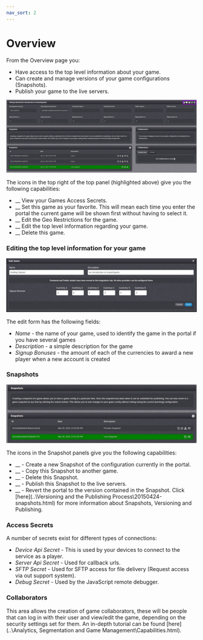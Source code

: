 ```yaml
---
nav_sort: 2
---
```

# Overview

From the Overview page you:

  * Have access to the top level information about your game.
  * Can create and manage versions of your game configurations (Snapshots).
  * Publish your game to the live servers.

![](img/Overview/1.png)

The icons in the top right of the top panel (highlighted above) give you the following capabilities:

  * __ View your Games Access Secrets.
  * __ Set this game as your favorite. This will mean each time you enter the portal the current game will be shown first without having to select it.
  * __ Edit the Geo Restrictions for the game.
  * __ Edit the top level information regarding your game.
  * __ Delete this game.

### Editing the top level information for your game

![](img/Overview/2.jpg)

The edit form has the following fields:

  * *Name* \- the name of your game, used to identify the game in the portal if you have several games
  * *Description* \- a simple description for the game
  * *Signup Bonuses* \- the amount of each of the currencies to award a new player when a new account is created

### Snapshots

![](img/Overview/3.jpg)

The icons in the Snapshot panels give you the following capabilities:

  * __ \- Create a new Snapshot of the configuration currently in the portal.
  * __ \- Copy this Snapshot to another game.
  * __ \- Delete this Snapshot.
  * __ \- Publish this Snapshot to the live servers.
  * __ \- Revert the portal to the version contained in the Snapshot.
Click [here](..\Versioning and the Publishing Process\20150424-snapshots.html) for more information about Snapshots, Versioning and Publishing.

### Access Secrets

A number of secrets exist for different types of connections:

  * *Device Api Secret* \- This is used by your devices to connect to the service as a player.
  * *Server Api Secret* \- Used for callback urls.
  * *SFTP Secret* \- Used for SFTP access for file delivery (Request access via out support system).
  * *Debug Secret* \- Used by the JavaScript remote debugger.

### Collaborators

This area allows the creation of game collaborators, these will be people that can log in with their user and view/edit the game, depending on the security settings set for them. An in-depth tutorial can be found [here](..\Analytics, Segmentation and Game Management\Capabilities.html).
